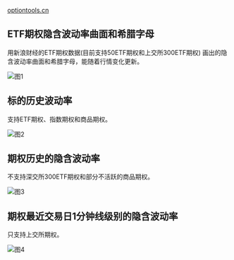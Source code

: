 [optiontools.cn](http://optiontools.cn)
## ETF期权隐含波动率曲面和希腊字母
用新浪财经的ETF期权数据(目前支持50ETF期权和上交所300ETF期权)
画出的隐含波动率曲面和希腊字母，能随着行情变化更新。

![图1](https://github.com/sfl666/50ETF_option/blob/master/iv.png)

## 标的历史波动率
支持ETF期权、指数期权和商品期权。

![图2](https://github.com/sfl666/50ETF_option/blob/master/hv.png)

## 期权历史的隐含波动率
不支持深交所300ETF期权和部分不活跃的商品期权。

![图3](https://github.com/sfl666/50ETF_option/blob/master/hiv.png)

## 期权最近交易日1分钟线级别的隐含波动率
只支持上交所期权。

![图4](https://github.com/sfl666/50ETF_option/blob/master/min1_iv.png)
